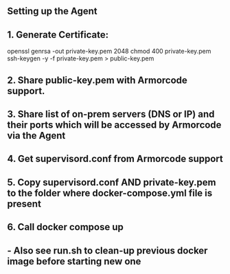 ## Setting up the Agent

## 1. Generate Certificate:
openssl genrsa -out private-key.pem 2048
chmod 400 private-key.pem
ssh-keygen -y -f private-key.pem > public-key.pem

## 2. Share public-key.pem with Armorcode support. 

## 3. Share list of on-prem servers (DNS or IP) and their ports which will be accessed by Armorcode via the Agent

## 4. Get supervisord.conf from Armorcode support

## 5. Copy supervisord.conf AND private-key.pem to the folder where docker-compose.yml file is present

## 6. Call docker compose up
##    - Also see run.sh to clean-up previous docker image before starting new one